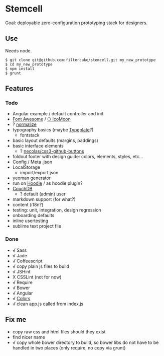 # Stemcell

Goal: deployable zero-configuration prototyping stack for designers.

## Use

Needs node.

    $ git clone git@github.com:filtercake/stemcell.git my_new_prototype
    $ cd my_new_prototype
    $ npm install
    $ grunt

## Features

### Todo

- Angular example / default controller and init
- [Font Awesome](http://fontawesome.io/) / [❍ IcoMoon](http://icomoon.io/)
- ? [normalize](http://necolas.github.io/normalize.css/)
- typography basics (maybe [Typeplate](http://typeplate.com/)?)
    - fontstack
- basic layout defaults (margins, paddings)
- basic interface elements
    - ? [necolas/css3-github-buttons](https://github.com/necolas/css3-github-buttons)
- foldout footer with design guide: colors, elements, styles, etc...
- Config / Meta .json
- LocalStorage
    - import/export json
- yeoman generator
- run on [Hoodie](http://hood.ie/) / as hoodie plugin?
- [CouchDB](https://couchdb.apache.org/)
    - ? default (admin) user
- markdown support (for what?)
- content (i18n?)
- testing: unit, integration, design regression
- onboarding defaults
- inline usertesting
- sublime text project file


### Done

- √ Sass
- √ Jade
- √ Coffeescript
- √ copy plain js files to build
- √ JSHint
- X CSSLint (not for now)
- √ Require
- √ Bower
- √ Angular
- √ [Colors](http://clrs.cc/)
- √ clean app.js called from index.js

## Fix me

- copy raw css and html files should they exist
- find nicer name
- √ copy whole bower directory to build, so bower libs do not have to be handled in two places (only require, no copy via grunt)
